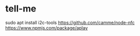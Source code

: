 # tell-me

sudo apt install i2c-tools
https://github.com/camme/node-nfc
https://www.npmjs.com/package/aplay
